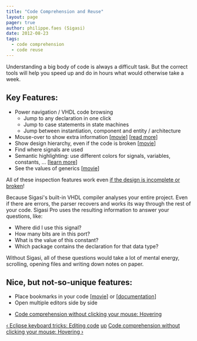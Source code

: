 ```yaml
---
title: "Code Comprehension and Reuse"
layout: page 
pager: true
author: philippe.faes (Sigasi)
date: 2012-08-23
tags: 
  - code comprehension
  - code reuse
---
```

<div class="content">
<p>Understanding a big body of code is always a difficult task. But the correct tools will help you speed up and do in hours what would otherwise take a week.</p>	<h2>Key Features:</h2>	<ul><li>Power navigation / <span class="caps">VHDL</span> code browsing	<ul><li>Jump to any declaration in one click</li>		<li>Jump to case statements in state machines</li>		<li>Jump between instantiation, component and entity / architecture</li>	</ul></li>		<li>Mouse-over to show extra information [<a href="/screencast/hover-comments">movie</a>] [<a href="/content/code-comprehension-without-using-your-mouse-hovering">read more</a>]</li>		<li>Show design hierarchy, even if the code is broken [<a href="/screencast/hierarchy-view">movie</a>]</li>		<li>Find where signals are used</li>		<li>Semantic highlighting: use different colors for signals, variables, constants, &#8230; [<a href="/content/emacs-code-coloring-outdated">learn more</a>]</li>		<li>See the values of generics [<a href="/screencast/generic">movie</a>]</li>	</ul><p>All of these inspection features work even <a href="/content/recovering-vhdl-parser-0">if the design is incomplete or broken</a>!</p>	<p>Because Sigasi's built-in <span class="caps">VHDL</span> compiler analyses your entire project. Even if there are errors, the parser recovers and works its way through the rest of your code. Sigasi Pro uses the resulting information to answer your questions, like:	</p><ul><li>Where did I use this signal?</li>		<li>How many bits are in this port?</li>		<li>What is the value of this constant?</li>		<li>Which package contains the declaration for that data type?</li>	</ul><p>Without Sigasi, all of these questions would take a lot of mental energy, scrolling, opening files and writing down notes on paper. </p>	<h2>Nice, but not-so-unique features:</h2>	<ul><li>Place bookmarks in your code [<a href="/screencast/bookmarks">movie</a>] or [<a href="http://help.eclipse.org/juno/index.jsp?topic=%2Forg.eclipse.platform.doc.user%2FgettingStarted%2Fqs-37-3e.htm" class="elf-external elf-icon">documentation</a>]</li>		<li>Open multiple editors side by side</li>	</ul>  <div id="book-navigation-1518" class="book-navigation">    <ul class="menu"><li class="leaf first last"><a href="/content/code-comprehension-without-clicking-your-mouse-hovering">Code comprehension without clicking your mouse: Hovering</a></li></ul>        <div class="page-links clear-block">              <a href="/content/eclipse-keyboard-tricks-editing-code" class="page-previous" title="Go to previous page">&#8249; Eclipse keyboard tricks: Editing code</a>                    <a href="/knowledge-base" class="page-up" title="Go to parent page">up</a>                    <a href="/content/code-comprehension-without-clicking-your-mouse-hovering" class="page-next" title="Go to next page">Code comprehension without clicking your mouse: Hovering &#8250;</a>          </div>      </div>  </div>

